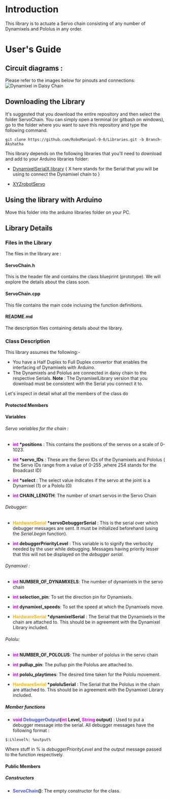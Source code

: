 # Introduction
This library is to actuate a Servo chain consisting of any number of Dynamixels and Pololus in any order.

# User's Guide
## Circuit diagrams :
Please refer to the images below for pinouts and connections: 
![Dynamixel in Daisy Chain](../Images/ax12chain.png)
## Downloading the Library
It's suggested that you download the entire repository and then select the folder ServoChain. You can simply open a terminal (or gitbash on windows), go to the folder where you want to save this repository and type the following command.
```
git clone https://github.com/RoboManipal-9-0/Libraries.git -b Branch-Akshatha
``` 
This library depends on the following libraries that you'll need to download and add to your Arduino libraries folder: 

- [DynamixelSerialX library](https://sourceforge.net/projects/dynamixelforarduino/files/?source=navbar)
{ X here stands for the Serial that you will be using to connect the Dynamixel chain to }

- [XYZrobotServo](https://github.com/pololu/xyzrobot-servo-arduino)

## Using the library with Arduino
Move this folder into the arduino libraries folder on your PC. 

## Library Details

### Files in the Library
The files in the library are :

#### ServoChain.h
This is the header file and contains the class blueprint (prototype). We will explore the details about the class soon.

#### ServoChain.cpp
This file contains the main code inclusing the function definitions.

#### README.md
The description files containing details about the library.

###  Class Description
This library assumes the following:-
- You have a Half Duplex to Full Duplex convertor that enables the interfacing of Dynamixels with Arduino.
- The Dynamixels and Pololus are connected in daisy chain to the respective Serials.
**Note** : The DynamixelLibrary version that you download must be consistent with the Serial you connect it to.

Let's inspect in detail what all the members of the class do
#### Protected Members
#### Variables
###### Servo variables for the chain :
- **<font color="#CD00FF">int</font> \*positions** : This contains the positions of the servos on a scale of 0-1023.

- **<font color="#CD00FF">int</font> \*servo_IDs** : These are the Servo IDs of the Dynamixels and Pololus ( the Servo IDs range from a value of 0-255 ,where 254 stands for the Broadcast ID)

- **<font color="#CD00FF">int</font> \*select**    : The select value indicates if the servo at the joint is a Dynamixel (1) or a Pololu (0)

- **<font color="#CD00FF">int</font> CHAIN_LENGTH**: The number of smart servos in the Servo Chain

###### Debugger: 
- **<font color="#FFB300">HardwareSerial</font> \*servoDebuggerSerial** : This is the serial over which debugger messages are sent. It must be initialized beforehand (using the _Serial.begin_ function). 

- **<font color="#CD00FF">int</font> debuggerPriorityLevel** : This variable is to signify the verbocity needed by the user while debugging. Messages having priority lesser that this will not be displayed on the _debugger serial_.

###### Dynamixel :
- **<font color="#CD00FF">int</font> NUMBER_OF_DYNAMIXELS**: The number of dynamixels in the servo chain

- **<font color="#CD00FF">int</font> selection_pin**: To set the direction pin for Dynamixels.

- **<font color="#CD00FF">int</font> dynamixel_speeds**: To set the speed at which the Dynamixels move.

- **<font color="#FFB300">HardwareSerial</font> \*dynamixelSerial** : The Serial that the Dynamixels in the chain are attached to. This should be in agreement with the Dynamixel Library included.

###### Pololu:

- **<font color="#CD00FF">int</font> NUMBER_OF_POLOLUS**: The number of pololus in the servo chain

- **<font color="#CD00FF">int</font> pullup_pin**: The pullup pin the Pololus are attached to.

- **<font color="#CD00FF">int</font> pololu_playtimes**: The desired time taken for the Pololu movement.  

- **<font color="#FFB300">HardwareSerial</font> \*pololuSerial** : The Serial that the Pololus in the chain are attached to. This should be in agreement with the Dynamixel Library included.

##### Member functions

- **<font color="#CD00FF">void</font> <font color="#5052FF">DebuggerOutput</font>(<font color="#FF00FF">int</font> Level, <font color="#FF00FF">String</font> output)** : Used to put a debugger message into the serial. All debugger messages have the following format :<br>
```
$:L%level%: %output%
```
Where stuff in % is *debuggerPriorityLevel* and the *output* message passed to the function respectively.


#### Public Members
##### Constructors
- **<font color="#5052FF">ServoChain</font>()**: The empty constructor for the class.

